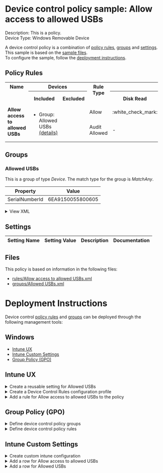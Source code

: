 # Device control policy sample: Allow access to allowed USBs

Description: This is a policy.              
Device Type: Windows Removable Device

A device control policy is a combination of [policy rules](#policy-rules), [groups](#groups) and [settings](#settings).  
This sample is based on the [sample files](#files).  
To configure the sample, follow the [deployment instructions](#deployment-instructions).  

## Policy Rules


<table>
    <tr>
        <th rowspan="2" valign="top">Name</th>
        <th colspan="2" valign="top"><center>Devices</center></th>
        <th rowspan="2" valign="top">Rule Type</th>
        <th colspan="6" valign="top"><center>Access</center></th>
        <th rowspan="2" valign="top">Notification</th>
        <th rowspan="2" valign="top">Conditions</th>
    </tr>
    <tr>
        <th>Included</th>
        <th>Excluded</th>
        <th>Disk Read</th>
		<th>Disk Write</th>
		<th>Disk Execute</th>
		<th>File Read</th>
		<th>File Write</th>
		<th>File Execute</th></tr><tr>
            <td rowspan="2" valign="top"><b>Allow access to allowed USBs</b></td>
            <td rowspan="2 valign="top">
                <ul><li>Group: Allowed USBs<a href="#allowed-usbs" title="MatchAny {'SerialNumberId': '6EA9150055800605'}"> (details)</a>  
</ul>
            </td>
            <td rowspan="2" valign="top">
                <ul></ul>
            </td>
            <td>Allow</td>
            <td>:white_check_mark:</td>
            <td>:white_check_mark:</td>
            <td>:white_check_mark:</td>
            <td>-</td>
            <td>-</td>
            <td>-</td>
            <td>None (0)</td> 
            <td>
                <center>-</center></td>
        </tr><tr>
            <td>Audit Allowed</td>
            <td>-</td>
            <td>:page_facing_up:</td>
            <td>-</td>
            <td>-</td>
            <td>-</td>
            <td>-</td>
            <td>Send event (2)</td>
            <td> 
                <center>-</center></td>
        </tr></table>


## Groups


### Allowed USBs



This is a group of type *Device*. 
The match type for the group is *MatchAny*.


|  Property | Value |
|-----------|-------|
| SerialNumberId | 6EA9150055800605 |





<details>
<summary>View XML</summary>

```xml
<Group Id="{a27c38a4-e8b2-419f-8a14-09896ea93bfe}" Type="Device">
	<!-- ./Vendor/MSFT/Defender/Configuration/DeviceControl/PolicyGroups/%7Ba27c38a4-e8b2-419f-8a14-09896ea93bfe%7D/GroupData -->
	<Name>Allowed USBs</Name>
	<MatchType>MatchAny</MatchType>
	<DescriptorIdList>
		<SerialNumberId>6EA9150055800605</SerialNumberId>
	</DescriptorIdList>
</Group>
```
</details>


## Settings






| Setting Name |  Setting Value | Description |Documentation |
|--------------|----------------|-------------|---------------|


## Files
This policy is based on information in the following files:

- [rules/Allow access to allowed USBs.xml](rules/Allow%20access%20to%20allowed%20USBs.xml)
- [groups/Allowed USBs.xml](groups/Allowed%20USBs.xml)


# Deployment Instructions

Device control [policy rules](#policy-rules) and [groups](#groups) can be deployed through the following management tools:


## Windows
- [Intune UX](#intune-ux)
- [Intune Custom Settings](#intune-custom-settings)
- [Group Policy (GPO)](#group-policy-gpo)





## Intune UX

<details>
<summary>Create a reusable setting for Allowed USBs</summary> 

   1. Navigate to Home > Endpoint Security > Attack Surface Reduction
   2. Click on Reusable Settings
   3. Click (+) Add
   4. Enter the Allowed USBs for the name.  
   5. Optionally, enter a description
   6. Click on "Next"
   7. Set the match type toggle to MatchAny
   
   8. Click "Next"
   9. Click "Add"
</details>
<details>
<summary>Create a Device Control Rules configuration profile</summary>  

   1. Navigate to Home > Endpoint Security > Attack Surface Reduction
   2. Click on "Create Policy"
   3. Under Platform, select "Windows 10 and later"
   4. Under Profile, select "Device Control Rules"
   5. Click "Create"
   6. Under Name, enter **
   7. Optionally, enter a description
   8. Click "Next"
</details>


<details>
<summary>Add a rule for Allow access to allowed USBs to the policy</summary>


   1. Click on "+ Set reusable settings" under Included Id

   1. Click on *Allowed USBs*

   1. Click on "Select"


   1. Click on "+ Edit Entry"
   1. Enter *Allow access to allowed USBs* for the name



   1. Select *Allow* from "Type"
   1. Select *None* from "Options"
   1. Select *Read, Write and Execute* from "Access mask"




   1. Add another entry.  Click on "+ Add"

   1. Select *Audit Allowed* from "Type"
   1. Select *Send event* from "Options"
   1. Select *Write* from "Access mask"


   1. Click "OK"
</details>



## Group Policy (GPO)
<details>
<summary>Define device control policy groups</summary>

   1. Go to Computer Configuration > Administrative Templates > Windows Components > Microsoft Defender Antivirus > Device Control > Define device control policy groups.
   2. Save the XML below to a network share.
```xml
<Groups>
	<Group Id="{a27c38a4-e8b2-419f-8a14-09896ea93bfe}" Type="Device">
		<!-- ./Vendor/MSFT/Defender/Configuration/DeviceControl/PolicyGroups/%7Ba27c38a4-e8b2-419f-8a14-09896ea93bfe%7D/GroupData -->
		<Name>Allowed USBs</Name>
		<MatchType>MatchAny</MatchType>
		<DescriptorIdList>
			<SerialNumberId>6EA9150055800605</SerialNumberId>
		</DescriptorIdList>
	</Group>
</Groups>
```
   3. In the Define device control policy groups window, select *Enabled* and specify the network share file path containing the XML groups data.
</details>

<details>
<summary>Define device control policy rules</summary>
 
  1. Go to Computer Configuration > Administrative Templates > Windows Components > Microsoft Defender Antivirus > Device Control > Define device control policy rules.
  2. Save the XML below to a network share.
```xml
<PolicyRules>
	<PolicyRule Id="{11aad6d1-1fb5-4281-801e-1c1adf3280e4}" >
		<!-- ./Vendor/MSFT/Defender/Configuration/DeviceControl/PolicyRules/%7B11aad6d1-1fb5-4281-801e-1c1adf3280e4%7D/RuleData -->
		<Name>Allow access to allowed USBs</Name>
		<IncludedIdList>
			<GroupId>{a27c38a4-e8b2-419f-8a14-09896ea93bfe}</GroupId>
		</IncludedIdList>
		<ExcludedIdList>
		</ExcludedIdList>
		<Entry Id="{0e7f1790-1cf2-4a4b-8d51-ed47d519d304}">
			<Type>Allow</Type>
			<AccessMask>7</AccessMask>
			<Options>0</Options>
		</Entry>
		<Entry Id="{3d422389-de55-4658-9f97-db43d1186cce}">
			<Type>AuditAllowed</Type>
			<AccessMask>2</AccessMask>
			<Options>2</Options>
		</Entry>
	</PolicyRule>
</PolicyRules>
```
  3. In the Define device control policy rules window, select *Enabled*, and enter the network share file path containing the XML rules data.
</details>

## Intune Custom Settings

<details>
<summary>Create custom intune configuration</summary>

   1. Navigate to Devices > Configuration profiles
   2. Click Create (New Policy)
   3. Select Platform "Windows 10 and Later"
   4. Select Profile "Templates"
   5. Select Template Name "Custom"
   6. Click "Create"
   7. Under Name, enter **
   8. Optionally, enter a description
   9. Click "Next" 
</details>
<details>
<summary>Add a row for Allow access to allowed USBs</summary>  
   
   1. Click "Add"
   2. For Name, enter *Allow access to allowed USBs*
   3. For Description, enter **
   4. For OMA-URI, enter  *./Vendor/MSFT/Defender/Configuration/DeviceControl/PolicyRules/%7B11aad6d1-1fb5-4281-801e-1c1adf3280e4%7D/RuleData*
   5. For Data type, select *String (XML File)*
   
        
   6. For Custom XML, select  */workspaces/mdatp-devicecontrol/deployable examples/removable_media_v2/windows/devicecontrol/rules/Allow access to allowed USBs.xml*
         
   
   7. Click "Save"
</details>
<details>
<summary>Add a row for Allowed USBs</summary>  
   
   1. Click "Add"
   2. For Name, enter *Allowed USBs*
   3. For Description, enter **
   4. For OMA-URI, enter  *./Vendor/MSFT/Defender/Configuration/DeviceControl/PolicyGroups/%7Ba27c38a4-e8b2-419f-8a14-09896ea93bfe%7D/GroupData*
   5. For Data type, select *String (XML File)*
   
        
   6. For Custom XML, select  */workspaces/mdatp-devicecontrol/deployable examples/removable_media_v2/windows/devicecontrol/groups/Allowed USBs.xml*
         
   
   7. Click "Save"
</details>



